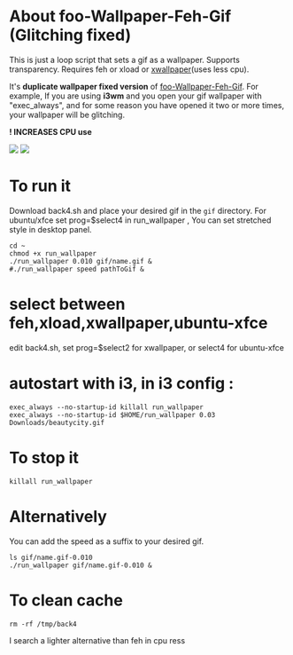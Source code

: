 # About foo-Wallpaper-Feh-Gif (Glitching fixed)
This is just a loop script that sets a gif as a wallpaper. Supports transparency. Requires feh or xload or [xwallpaper](https://github.com/stoeckmann/xwallpaper)(uses less cpu).

It's **duplicate wallpaper fixed version** of [foo-Wallpaper-Feh-Gif](https://github.com/thomas10-10/foo-Wallpaper-Feh-Gif). For example, If you are using **i3wm** and you open your gif wallpaper with "exec_always", and for some reason you have opened it two or more times, your wallpaper will be glitching.

**! INCREASES CPU use**

<img src="https://github.com/thomas10-10/foo-Wallpaper-Feh-Gif/raw/master/examples/desktop-animation2.gif"/>
<img src="https://github.com/thomas10-10/foo-Wallpaper-Feh-Gif/raw/master/examples/desktop-animation4.gif"/>

# To run it
Download back4.sh and place your desired gif in the `gif` directory.
For ubuntu/xfce set prog=$select4 in run_wallpaper , You can set stretched style in desktop panel.

```
cd ~
chmod +x run_wallpaper
./run_wallpaper 0.010 gif/name.gif &
#./run_wallpaper speed pathToGif &
```

# select between feh,xload,xwallpaper,ubuntu-xfce
edit back4.sh, set prog=$select2 for xwallpaper, or select4 for ubuntu-xfce

# autostart with i3, in i3 config :

```
exec_always --no-startup-id killall run_wallpaper 
exec_always --no-startup-id $HOME/run_wallpaper 0.03 Downloads/beautycity.gif
```

# To stop it
```
killall run_wallpaper
```

# Alternatively

You can add the speed as a suffix to your desired gif.

```
ls gif/name.gif-0.010
./run_wallpaper gif/name.gif-0.010 &
```


# To clean cache
 ```
rm -rf /tmp/back4
```

I search a lighter alternative than feh in cpu ress



